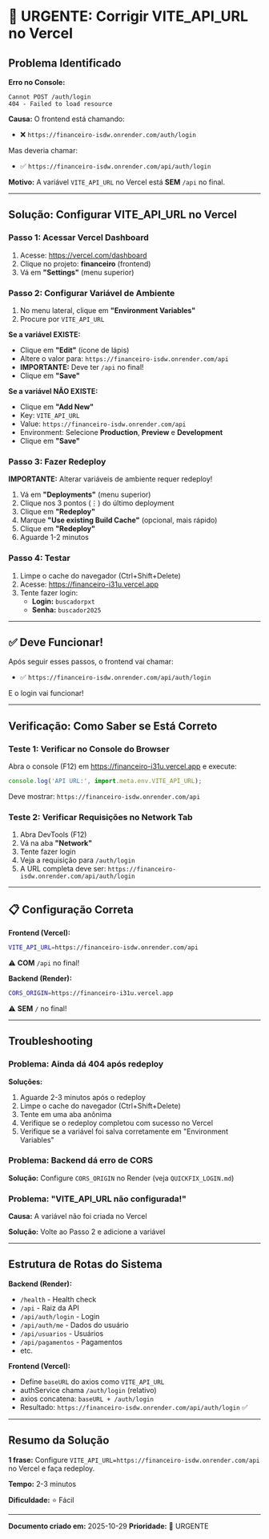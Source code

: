 # 🚨 URGENTE: Corrigir VITE_API_URL no Vercel

## Problema Identificado

**Erro no Console:**
```
Cannot POST /auth/login
404 - Failed to load resource
```

**Causa:**
O frontend está chamando:
- ❌ `https://financeiro-isdw.onrender.com/auth/login`

Mas deveria chamar:
- ✅ `https://financeiro-isdw.onrender.com/api/auth/login`

**Motivo:**
A variável `VITE_API_URL` no Vercel está **SEM** `/api` no final.

---

## Solução: Configurar VITE_API_URL no Vercel

### Passo 1: Acessar Vercel Dashboard

1. Acesse: https://vercel.com/dashboard
2. Clique no projeto: **financeiro** (frontend)
3. Vá em **"Settings"** (menu superior)

### Passo 2: Configurar Variável de Ambiente

1. No menu lateral, clique em **"Environment Variables"**
2. Procure por `VITE_API_URL`

**Se a variável EXISTE:**
- Clique em **"Edit"** (ícone de lápis)
- Altere o valor para: `https://financeiro-isdw.onrender.com/api`
- **IMPORTANTE:** Deve ter `/api` no final!
- Clique em **"Save"**

**Se a variável NÃO EXISTE:**
- Clique em **"Add New"**
- Key: `VITE_API_URL`
- Value: `https://financeiro-isdw.onrender.com/api`
- Environment: Selecione **Production**, **Preview** e **Development**
- Clique em **"Save"**

### Passo 3: Fazer Redeploy

**IMPORTANTE:** Alterar variáveis de ambiente requer redeploy!

1. Vá em **"Deployments"** (menu superior)
2. Clique nos 3 pontos (⋮) do último deployment
3. Clique em **"Redeploy"**
4. Marque **"Use existing Build Cache"** (opcional, mais rápido)
5. Clique em **"Redeploy"**
6. Aguarde 1-2 minutos

### Passo 4: Testar

1. Limpe o cache do navegador (Ctrl+Shift+Delete)
2. Acesse: https://financeiro-i31u.vercel.app
3. Tente fazer login:
   - **Login:** `buscadorpxt`
   - **Senha:** `buscador2025`

---

## ✅ Deve Funcionar!

Após seguir esses passos, o frontend vai chamar:
- ✅ `https://financeiro-isdw.onrender.com/api/auth/login`

E o login vai funcionar!

---

## Verificação: Como Saber se Está Correto

### Teste 1: Verificar no Console do Browser

Abra o console (F12) em https://financeiro-i31u.vercel.app e execute:

```javascript
console.log('API URL:', import.meta.env.VITE_API_URL);
```

Deve mostrar: `https://financeiro-isdw.onrender.com/api`

### Teste 2: Verificar Requisições no Network Tab

1. Abra DevTools (F12)
2. Vá na aba **"Network"**
3. Tente fazer login
4. Veja a requisição para `/auth/login`
5. A URL completa deve ser: `https://financeiro-isdw.onrender.com/api/auth/login`

---

## 📋 Configuração Correta

**Frontend (Vercel):**
```bash
VITE_API_URL=https://financeiro-isdw.onrender.com/api
```
⚠️ **COM** `/api` no final!

**Backend (Render):**
```bash
CORS_ORIGIN=https://financeiro-i31u.vercel.app
```
⚠️ **SEM** `/` no final!

---

## Troubleshooting

### Problema: Ainda dá 404 após redeploy

**Soluções:**
1. Aguarde 2-3 minutos após o redeploy
2. Limpe o cache do navegador (Ctrl+Shift+Delete)
3. Tente em uma aba anônima
4. Verifique se o redeploy completou com sucesso no Vercel
5. Verifique se a variável foi salva corretamente em "Environment Variables"

### Problema: Backend dá erro de CORS

**Solução:**
Configure `CORS_ORIGIN` no Render (veja `QUICKFIX_LOGIN.md`)

### Problema: "VITE_API_URL não configurada!"

**Causa:** A variável não foi criada no Vercel

**Solução:** Volte ao Passo 2 e adicione a variável

---

## Estrutura de Rotas do Sistema

**Backend (Render):**
- `/health` - Health check
- `/api` - Raiz da API
- `/api/auth/login` - Login
- `/api/auth/me` - Dados do usuário
- `/api/usuarios` - Usuários
- `/api/pagamentos` - Pagamentos
- etc.

**Frontend (Vercel):**
- Define `baseURL` do axios como `VITE_API_URL`
- authService chama `/auth/login` (relativo)
- axios concatena: `baseURL + /auth/login`
- Resultado: `https://financeiro-isdw.onrender.com/api/auth/login` ✅

---

## Resumo da Solução

**1 frase:** Configure `VITE_API_URL=https://financeiro-isdw.onrender.com/api` no Vercel e faça redeploy.

**Tempo:** 2-3 minutos

**Dificuldade:** ⭐ Fácil

---

**Documento criado em:** 2025-10-29
**Prioridade:** 🚨 URGENTE
